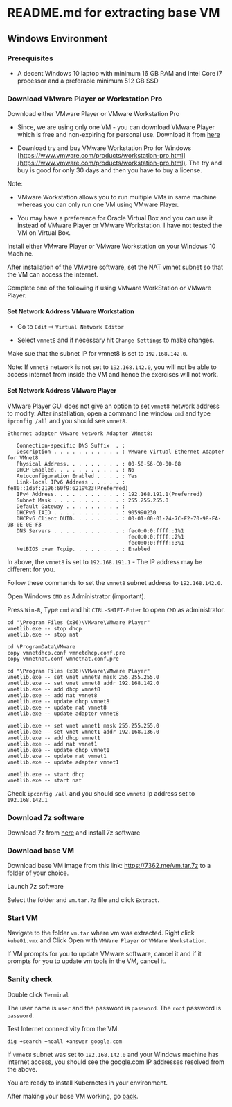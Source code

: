 # README.md for extracting base VM

## Windows Environment

### Prerequisites

* A decent Windows 10 laptop with minimum 16 GB RAM and Intel Core i7 processor and a preferable minimum 512 GB SSD

### Download VMware Player or Workstation Pro

Download either VMware Player or VMware Workstation Pro

* Since, we are using only one VM - you can download VMware Player which is free and non-expiring for personal use. Download it from [here](https://my.vmware.com/en/web/vmware/free#desktop_end_user_computing/vmware_workstation_player/15_0)

* Download try and buy VMware Workstation Pro for Windows [https://www.vmware.com/products/workstation-pro.html](https://www.vmware.com/products/workstation-pro.html). The try and buy is good for only 30 days and then you have to buy a license. 

Note: 

* VMware Workstation allows you to run multiple VMs in same machine whereas you can only run one VM using VMware Player.

* You may have a preference for Oracle Virtual Box and you can use it instead of VMware Player or VMware Workstation. I have not tested the VM on Virtual Box.

Install either VMware Player or VMware Workstation on your Windows 10 Machine.

After installation of the VMware software, set the NAT vmnet subnet so that the VM can access the internet.

Complete one of the following if using VMware WorkStation or VMware Player.

#### Set Network Address VMware Workstation

* Go to `Edit` ⇨ `Virtual Network Editor`

* Select `vmnet8` and if necessary hit `Change Settings` to make changes.

Make sue that the subnet IP for vmnet8 is set to `192.168.142.0`. 

Note: If `vmnet8` network is not set to `192.168.142.0`, you will not be able to access internet from inside the VM and hence the exercises will not work.

#### Set Network Address VMware Player

VMware Player GUI does not give an option to set `vmnet8` network address to modify. After installation, open a command line window `cmd` and type `ipconfig /all` and you should see `vmnet8`.

```
Ethernet adapter VMware Network Adapter VMnet8:

   Connection-specific DNS Suffix  . :
   Description . . . . . . . . . . . : VMware Virtual Ethernet Adapter for VMnet8
   Physical Address. . . . . . . . . : 00-50-56-C0-00-08
   DHCP Enabled. . . . . . . . . . . : No
   Autoconfiguration Enabled . . . . : Yes
   Link-local IPv6 Address . . . . . : fe80::1d5f:2196:60f9:6219%23(Preferred)
   IPv4 Address. . . . . . . . . . . : 192.168.191.1(Preferred)
   Subnet Mask . . . . . . . . . . . : 255.255.255.0
   Default Gateway . . . . . . . . . :
   DHCPv6 IAID . . . . . . . . . . . : 905990230
   DHCPv6 Client DUID. . . . . . . . : 00-01-00-01-24-7C-F2-70-98-FA-9B-0E-0E-F3
   DNS Servers . . . . . . . . . . . : fec0:0:0:ffff::1%1
                                       fec0:0:0:ffff::2%1
                                       fec0:0:0:ffff::3%1
   NetBIOS over Tcpip. . . . . . . . : Enabled
```

In above, the `vmnet8` is set to `192.168.191.1` - The IP address may be different for you.

Follow these commands to set the `vmnet8` subnet address to `192.168.142.0`.

Open Windows `CMD` as Administrator (important).

Press `Win-R`, Type `cmd` and hit `CTRL-SHIFT-Enter` to open `CMD` as administrator.

```
cd "\Program Files (x86)\VMware\VMware Player"
vnetlib.exe -- stop dhcp
vnetlib.exe -- stop nat

cd \ProgramData\VMware
copy vmnetdhcp.conf vmnetdhcp.conf.pre
copy vmnetnat.conf vmnetnat.conf.pre

cd "\Program Files (x86)\VMware\VMware Player"
vnetlib.exe -- set vnet vmnet8 mask 255.255.255.0
vnetlib.exe -- set vnet vmnet8 addr 192.168.142.0
vnetlib.exe -- add dhcp vmnet8
vnetlib.exe -- add nat vmnet8
vnetlib.exe -- update dhcp vmnet8
vnetlib.exe -- update nat vmnet8
vnetlib.exe -- update adapter vmnet8

vnetlib.exe -- set vnet vmnet1 mask 255.255.255.0
vnetlib.exe -- set vnet vmnet1 addr 192.168.136.0
vnetlib.exe -- add dhcp vmnet1
vnetlib.exe -- add nat vmnet1
vnetlib.exe -- update dhcp vmnet1
vnetlib.exe -- update nat vmnet1
vnetlib.exe -- update adapter vmnet1

vnetlib.exe -- start dhcp
vnetlib.exe -- start nat
```

Check `ipconfig /all` and you should see `vmnet8` Ip address set to `192.168.142.1`


### Download 7z software 

Download 7z from [here](https://www.7-zip.org/download.html) and install 7z software

### Download base VM

Download base VM image from this link: https://7362.me/vm.tar.7z to a folder of your choice.

Launch 7z software

Select the folder and `vm.tar.7z` file and click `Extract`.

### Start VM

Navigate to the folder `vm.tar` where vm was extracted. Right click `kube01.vmx` and Click Open with `VMWare Player` or `VMWare Workstation`.

If VM prompts for you to update VMware software, cancel it and if it prompts for you to update vm tools in the VM, cancel it.

### Sanity check

Double click `Terminal`

The user name is `user` and the password is `password`. The `root` password is `password`.

Test Internet connectivity from the VM.

```
dig +search +noall +answer google.com
```

If `vmnet8` subnet was set to `192.168.142.0` and your Windows machine has internet access, you should see the google.com IP addresses resolved from the above. 

You are ready to install Kubernetes in your environment.


After making your base VM working, go [back](..).

